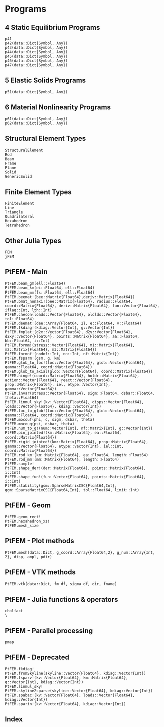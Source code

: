 # Programs

## 4 Static Equilibrium Programs

```@docs
p41
p42(data::Dict{Symbol, Any})
p43(data::Dict{Symbol, Any})
p44(data::Dict{Symbol, Any})
p45(data::Dict{Symbol, Any})
p46(data::Dict{Symbol, Any})
p47(data::Dict{Symbol, Any})
```

## 5 Elastic Solids Programs

```@docs
p51(data::Dict{Symbol, Any})
```

## 6 Material Nonlinearity Programs

```@docs
p61(data::Dict{Symbol, Any})
p62(data::Dict{Symbol, Any})
```

## Structural Element Types

```@docs
StructuralElement
Rod
Beam
Frame
Plane
Solid
GenericSolid
```

## Finite Element Types

```@docs
FiniteElement
Line
Triangle
Quadrilateral
Hexahedron
Tetrahedron
```

## Other Julia Types

```@docs
FEM
jFEM
```

## PtFEM - Main

```@docs
PtFEM.beam_gm(ell::Float64)
PtFEM.beam_km(ei::Float64, ell::Float64)
PtFEM.beam_mm(fs::Float64, ell::Float64)
PtFEM.beemat!(bee::Matrix{Float64},deriv::Matrix{Float64})
PtFEM.bmat_nonaxi!(bee::Matrix{Float64}, radius::Float64, coord::Matrix{Float64}, deriv::Matrix{Float64}, fun::Vector{Float64}, iflag::Int, lth::Int)
PtFEM.checon(loads::Vector{Float64}, oldlds::Vector{Float64}, tol::Float64)
PtFEM.deemat!(dee::Array{Float64, 2}, e::Float64, v::Float64)
PtFEM.fkdiag!(kdiag::Vector{Int}, g::Vector{Int})
PtFEM.fmplat!(d2x::Vector{Float64}, d2y::Vector{Float64}, d2xy::Vector{Float64}, points::Matrix{Float64}, aa::Float64, bb::Float64, i::Int)
PtFEM.formm!(stress::Vector{Float64}, m1::Matrix{Float64}, m2::Matrix{Float64}, m3::Matrix{Float64})
PtFEM.formnf!(nodof::Int, nn::Int, nf::Matrix{Int})
PtFEM.fsparm!(gsm, g, km)
PtFEM.glob_to_loc!(loc::Vector{Float64}, glob::Vector{Float64}, gamma::Float64, coord::Matrix{Float64})
PtFEM.glob_to_axial(glob::Vector{Float64}, coord::Matrix{Float64})
PtFEM.hinge!(coord::Matrix{Float64}, holdr::Matrix{Float64}, action::Vector{Float64}, react::Vector{Float64}, prop::Matrix{Float64}, iel, etype::Vector{Int}, gamma::Vector{Float64})
PtFEM.invar(stress::Vector{Float64}, sigm::Float64, dsbar::Float64, theta::Float64)
PtFEM.linmul_sky!(kv::Vector{Float64}, disps::Vector{Float64}, loads::Vector{Float64}, kdiag::Vector{Int})
PtFEM.loc_to_glob!(loc::Vector{Float64}, glob::Vector{Float64}, gamma::Float64, coord::Matrix{Float64})
PtFEM.mocouf(phi, c, sigm, dsbar, theta)
PtFEM.mocouq(psi, dsbar, theta)
PtFEM.num_to_g!(num::Vector{Int}, nf::Matrix{Int}, g::Vector{Int})
PtFEM.pin_jointed!(km::Matrix{Float64}, ea::Float64, coord::Matrix{Float64})
PtFEM.rigid_jointed!(km::Matrix{Float64}, prop::Matrix{Float64}, gamma::Vector{Float64}, etype::Vector{Int}, iel::Int, coord::Matrix{Float64})
PtFEM.rod_km!(km::Matrix{Float64}, ea::Float64, length::Float64)
PtFEM.rod_mm!(mm::Matrix{Float64}, length::Float64)
PtFEM.sample!
PtFEM.shape_der!(der::Matrix{Float64}, points::Matrix{Float64}, i::Int)
PtFEM.shape_fun!(fun::Vector{Float64}, points::Matrix{Float64}, i::Int)
PtFEM.stability(gsm::SparseMatrixCSC{Float64,Int}, ggm::SparseMatrixCSC{Float64,Int}, tol::Float64, limit::Int)
```

## PtFEM - Geom

```@docs
PtFEM.geom_rect!
PtFEM.hexahedron_xz!
PtFEM.mesh_size
```

## PtFEM - Plot methods

```@docs
PtFEM.mesh(data::Dict, g_coord::Array{Float64,2}, g_num::Array{Int, 2}, disp, ampl, pdir)
```

## PtFEM - VTK methods

```@docs
PtFEM.vtk(data::Dict, fm_df, sigma_df, dir, fname)
```

## PtFEM - Julia functions & operators

```@docs
cholfact
\
```

## PtFEM - Parallel processing

```@docs
pmap
```

## PtFEM - Deprecated

```@docs
PtFEM.fkdiag!
PtFEM.fromSkyline(skyline::Vector{Float64}, kdiag::Vector{Int})
PtFEM.fsparv!(kv::Vector{Float64}, km::Matrix{Float64}, g::Vector{Int}, kdiag::Vector{Int})
PtFEM.linmul_sky!
PtFEM.skyline2sparse(skyline::Vector{Float64}, kdiag::Vector{Int})
PtFEM.spabac!(kv::Vector{Float64}, loads::Vector{Float64}, kdiag::Vector{Int})
PtFEM.sparin!(kv::Vector{Float64}, kdiag::Vector{Int})
```

## Index
```@index
```
